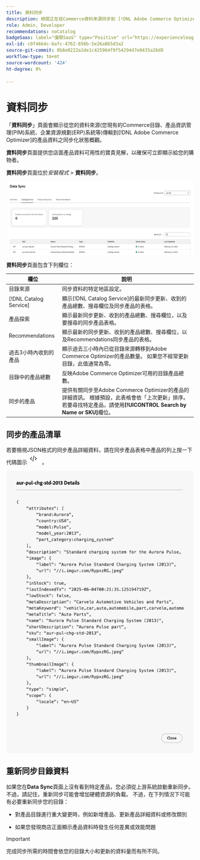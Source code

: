 ```yaml
---
title: 資料同步
description: 檢閱正在從Commerce資料來源同步到 [!DNL Adobe Commerce Optimizer]的目錄資料。
role: Admin, Developer
recommendations: noCatalog
badgeSaas: label="僅限SaaS" type="Positive" url="https://experienceleague.adobe.com/zh-hant/docs/commerce/user-guides/product-solutions" tooltip="僅適用於Adobe Commerce as a Cloud Service和Adobe Commerce Optimizer專案(Adobe管理的SaaS基礎結構)。"
exl-id: c0f4664c-6afc-4762-856b-5e26a865d3a2
source-git-commit: 0b8e0222a1de1c425964f9f54294d7e0435a26d8
workflow-type: tm+mt
source-wordcount: '424'
ht-degree: 0%

---
```


# 資料同步

「**資料同步**」頁面會顯示從您的資料來源(您現有的Commerce目錄、產品資訊管理(PIM)系統、企業資源規劃(ERP)系統等)傳輸到[!DNL Adobe Commerce Optimizer]的產品資料之同步化狀態概觀。

**資料同步**&#x200B;頁面提供您店面產品資料可用性的寶貴見解，以確保可立即顯示給您的購物者。

**資料同步**&#x200B;頁面位於&#x200B;*安裝程式* > **資料同步**。

![資料同步](../assets/data-sync.png)

**資料同步**&#x200B;頁面包含下列欄位：

| 欄位 | 說明 |
|--- |--- |
| 目錄來源 | 同步資料的特定地區設定。 |
| [!DNL Catalog Service] | 顯示[!DNL Catalog Service]的最新同步更新、收到的產品總數、搜尋欄位及同步產品的表格。 |
| 產品探索 | 顯示最新同步更新、收到的產品總數、搜尋欄位，以及要搜尋的同步產品表格。 |
| Recommendations | 顯示最新的同步更新、收到的產品總數、搜尋欄位，以及Recommendations同步產品的表格。 |
| 過去3小時內收到的產品 | 顯示過去三小時內已從目錄來源轉移到Adobe Commerce Optimizer的產品數量。 如果您不經常更新目錄，此值通常為零。 |
| 目錄中的產品總數 | 反映Adobe Commerce Optimizer可用的目錄產品總數。 |
| 同步的產品 | 提供有關同步至Adobe Commerce Optimizer的產品的詳細資訊。 根據預設，此表格會依「上次更新」排序。 若要尋找特定產品，請使用&#x200B;**[!UICONTROL Search by Name or SKU]**&#x200B;欄位。 |

## 同步的產品清單

若要檢視JSON格式的同步產品詳細資料，請在同步產品表格中產品的列上按一下代碼圖示![代碼連結](../assets/data-sync-details.png)。

![同步產品詳細資料](../assets/synced-products.png)

## 重新同步目錄資料

如果您在&#x200B;**Data Sync**&#x200B;頁面上沒有看到特定產品，您必須從上游系統啟動重新同步。 不過，請記住，重新同步可能會增加硬體資源的負載。 不過，在下列情況下可能有必要重新同步您的目錄：

- 對產品目錄進行重大變更時，例如新增產品、更新產品詳細資料或修改類別

- 如果您發現商店正面顯示產品資料時發生任何差異或效能問題

>[!IMPORTANT]
>
>完成同步所需的時間會依您的目錄大小和更新的資料量而有所不同。
